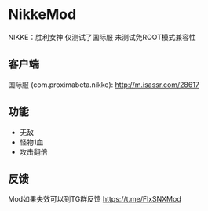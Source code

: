 # NikkeMod
NIKKE：胜利女神 仅测试了国际服 未测试免ROOT模式兼容性

## 客户端
国际服 (com.proximabeta.nikke): http://m.isassr.com/28617

## 功能
* 无敌
* 怪物1血
* 攻击翻倍

## 反馈
Mod如果失效可以到TG群反馈 https://t.me/FlxSNXMod
